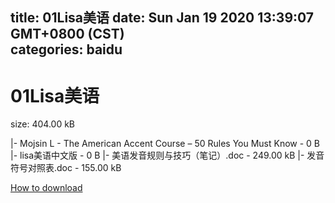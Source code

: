 
title: 01Lisa美语
date: Sun Jan 19 2020 13:39:07 GMT+0800 (CST)    
categories: baidu
---

# 01Lisa美语
size: 404.00 kB
 
 
|- Mojsin L - The American Accent Course – 50 Rules You Must Know - 0 B
|- lisa美语中文版 - 0 B
|- 美语发音规则与技巧（笔记）.doc - 249.00 kB
|- 发音符号对照表.doc - 155.00 kB

[How to download](https://bpcam.bemobtrk.com/go/2ceec3aa-1ca2-46d6-b9ff-aaa5c184517c?jno=2221)